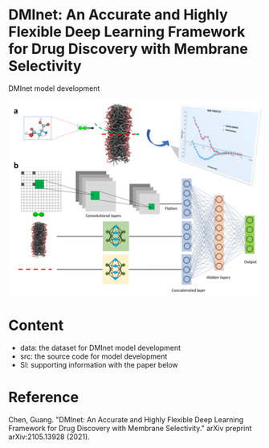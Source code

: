 # DMInet: An Accurate and Highly Flexible Deep Learning Framework for Drug Discovery with Membrane Selectivity
DMInet model development

![DMInet](./DMInet.png)

# Content
- data: the dataset for DMInet model development
- src: the source code for model development
- SI: supporting information with the paper below

# Reference
Chen, Guang. "DMInet: An Accurate and Highly Flexible Deep Learning Framework for Drug Discovery with Membrane Selectivity." arXiv preprint arXiv:2105.13928 (2021).
